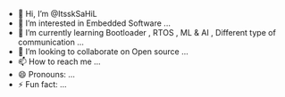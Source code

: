 - 👋 Hi, I’m @ItsskSaHiL
- 👀 I’m interested in Embedded Software ...
- 🌱 I’m currently learning Bootloader , RTOS , ML & AI , Different type of communication ...
- 💞️ I’m looking to collaborate on Open source ...
- 📫 How to reach me ...
- 😄 Pronouns: ...
- ⚡ Fun fact: ...

<!---
ItsskSaHiL/ItsskSaHiL is a ✨ special ✨ repository because its `README.md` (this file) appears on your GitHub profile.
You can click the Preview link to take a look at your changes.
--->
